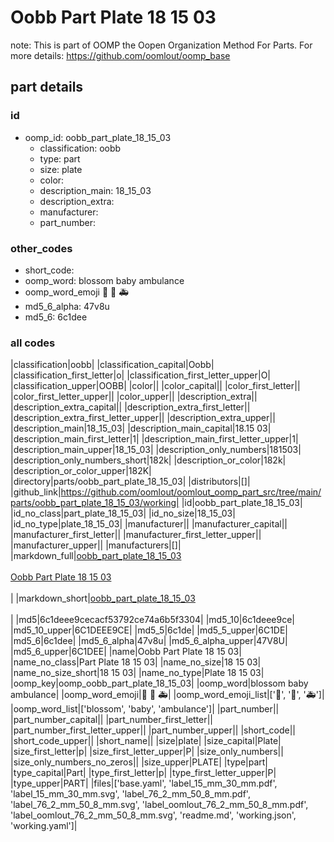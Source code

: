 # Oobb Part Plate 18 15 03  

note: This is part of OOMP the Oopen Organization Method For Parts. For more details: https://github.com/oomlout/oomp_base

##  part details





### id
* oomp_id: oobb_part_plate_18_15_03
  * classification: oobb
  * type: part
  * size: plate
  * color: 
  * description_main: 18_15_03
  * description_extra: 
  * manufacturer: 
  * part_number: 

### other_codes
* short_code: 
* oomp_word: blossom baby ambulance
* oomp_word_emoji :blossom: :baby: :ambulance:
* md5_6_alpha: 47v8u
* md5_6: 6c1dee

### all codes 
|classification|oobb|
|classification_capital|Oobb|
|classification_first_letter|o|
|classification_first_letter_upper|O|
|classification_upper|OOBB|
|color||
|color_capital||
|color_first_letter||
|color_first_letter_upper||
|color_upper||
|description_extra||
|description_extra_capital||
|description_extra_first_letter||
|description_extra_first_letter_upper||
|description_extra_upper||
|description_main|18_15_03|
|description_main_capital|18.15 03|
|description_main_first_letter|1|
|description_main_first_letter_upper|1|
|description_main_upper|18_15_03|
|description_only_numbers|181503|
|description_only_numbers_short|182k|
|description_or_color|182k|
|description_or_color_upper|182K|
|directory|parts/oobb_part_plate_18_15_03|
|distributors|[]|
|github_link|https://github.com/oomlout/oomlout_oomp_part_src/tree/main/parts/oobb_part_plate_18_15_03/working|
|id|oobb_part_plate_18_15_03|
|id_no_class|part_plate_18_15_03|
|id_no_size|18_15_03|
|id_no_type|plate_18_15_03|
|manufacturer||
|manufacturer_capital||
|manufacturer_first_letter||
|manufacturer_first_letter_upper||
|manufacturer_upper||
|manufacturers|[]|
|markdown_full|[oobb_part_plate_18_15_03](https://github.com/oomlout/oomlout_oomp_part_src/tree/main/parts/oobb_part_plate_18_15_03/working)<br>[](https://github.com/oomlout/oomlout_oomp_part_src/tree/main/parts/oobb_part_plate_18_15_03/working)<br>[Oobb Part Plate 18 15 03](https://github.com/oomlout/oomlout_oomp_part_src/tree/main/parts/oobb_part_plate_18_15_03/working)<br><br>|
|markdown_short|[oobb_part_plate_18_15_03](https://github.com/oomlout/oomlout_oomp_part_src/tree/main/parts/oobb_part_plate_18_15_03/working)<br><br>|
|md5|6c1deee9cecacf53792ce74a6b5f3304|
|md5_10|6c1deee9ce|
|md5_10_upper|6C1DEEE9CE|
|md5_5|6c1de|
|md5_5_upper|6C1DE|
|md5_6|6c1dee|
|md5_6_alpha|47v8u|
|md5_6_alpha_upper|47V8U|
|md5_6_upper|6C1DEE|
|name|Oobb Part Plate 18 15 03|
|name_no_class|Part Plate 18 15 03|
|name_no_size|18 15 03|
|name_no_size_short|18 15 03|
|name_no_type|Plate 18 15 03|
|oomp_key|oomp_oobb_part_plate_18_15_03|
|oomp_word|blossom baby ambulance|
|oomp_word_emoji|:blossom: :baby: :ambulance:|
|oomp_word_emoji_list|[':blossom:', ':baby:', ':ambulance:']|
|oomp_word_list|['blossom', 'baby', 'ambulance']|
|part_number||
|part_number_capital||
|part_number_first_letter||
|part_number_first_letter_upper||
|part_number_upper||
|short_code||
|short_code_upper||
|short_name||
|size|plate|
|size_capital|Plate|
|size_first_letter|p|
|size_first_letter_upper|P|
|size_only_numbers||
|size_only_numbers_no_zeros||
|size_upper|PLATE|
|type|part|
|type_capital|Part|
|type_first_letter|p|
|type_first_letter_upper|P|
|type_upper|PART|
|files|['base.yaml', 'label_15_mm_30_mm.pdf', 'label_15_mm_30_mm.svg', 'label_76_2_mm_50_8_mm.pdf', 'label_76_2_mm_50_8_mm.svg', 'label_oomlout_76_2_mm_50_8_mm.pdf', 'label_oomlout_76_2_mm_50_8_mm.svg', 'readme.md', 'working.json', 'working.yaml']|
